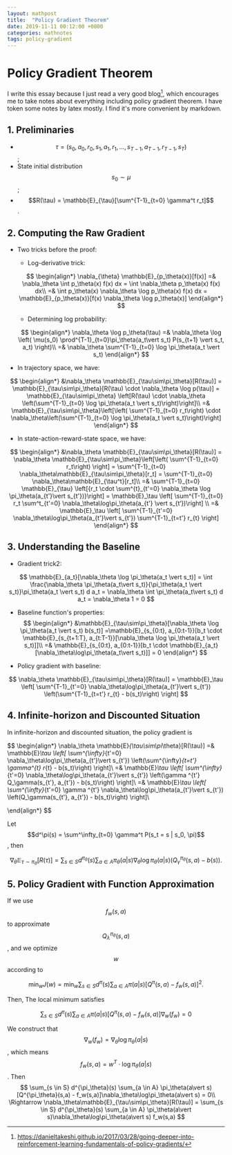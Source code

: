 ```yaml
---
layout: mathpost
title:  "Policy Gradient Theorem"
date: 2019-11-11 00:12:00 +0800
categories: mathnotes
tags: policy-gradient
---
```

# Policy Gradient Theorem

I write this essay because I just read a very good blog[^1], which encourages me to take notes about everything including policy gradient theorem. I have token some notes by latex mostly. I find it's more convenient by markdown.

## 1. Preliminaries

- $$\tau = (s_0, a_0, r_0, s_1, a_1, r_1, \ldots, s_{T-1}, a_{T-1}, r_{T-1}, s_T)$$;
- State initial distribution $$s_0 \sim \mu$$;
- $$R(\tau) = \mathbb{E}_{\tau}[\sum^{T-1}_{t=0} \gamma^t r_t]$$.


## 2. Computing the Raw Gradient

- Two tricks before the proof:
    - Log-derivative trick:

    $$
    \begin{align*}
    \nabla_{\theta} \mathbb{E}_{p_\theta(x)}[f(x)] 
    =& \nabla_\theta \int p_\theta(x) f(x) dx
    = \int \nabla_\theta p_\theta(x) f(x) dx\\
    =& \int p_\theta(x) \nabla_\theta \log p_\theta(x) f(x) dx
    = \mathbb{E}_{p_\theta(x)}[f(x) \nabla_\theta \log p_\theta(x)]
    \end{align*}
    $$

    - Determining log probability:

    $$
    \begin{align*}
    \nabla_\theta \log p_\theta(\tau)
    =& \nabla_\theta \log \left( \mu(s_0) \prod^{T-1}_{t=0}\pi_\theta(a_t\vert s_t) P(s_{t+1} \vert  s_t, a_t) \right)\\
    =& \nabla_\theta \sum^{T-1}_{t=0} \log \pi_\theta(a_t \vert  s_t)
    \end{align*}
    $$


- In trajectory space, we have:

$$
\begin{align*}
&\nabla_\theta \mathbb{E}_{\tau\sim\pi_\theta}[R(\tau)]
= \mathbb{E}_{\tau\sim\pi_\theta}[R(\tau) \cdot \nabla_\theta \log p(\tau)]
= \mathbb{E}_{\tau\sim\pi_\theta} \left[R(\tau) \cdot \nabla_\theta \left(\sum^{T-1}_{t=0} \log \pi_\theta(a_t \vert  s_t)\right)\right]\\
=& \mathbb{E}_{\tau\sim\pi_\theta}\left[\left( \sum^{T-1}_{t=0} r_t\right) \cdot \nabla_\theta\left(\sum^{T-1}_{t=0} \log \pi_\theta(a_t \vert  s_t)\right)\right]
\end{align*}
$$

- In state-action-reward-state space, we have:

$$
\begin{align*}
&\nabla_\theta \mathbb{E}_{\tau\sim\pi_\theta}[R(\tau)]
= \nabla_\theta \mathbb{E}_{\tau\sim\pi_\theta}\left[\left( \sum^{T-1}_{t=0} r_t\right) \right]
= \sum^{T-1}_{t=0} \nabla_\theta\mathbb{E}_{\tau\sim\pi_\theta}[r_t]
= \sum^{T-1}_{t=0} \nabla_\theta\mathbb{E}_{\tau^t}[r_t]\\
=& \sum^{T-1}_{t=0} \mathbb{E}_{\tau} \left[{r_t \cdot \sum^{t}_{t'=0} \nabla_\theta \log \pi_\theta(a_{t'}\vert s_{t'})}\right]
= \mathbb{E}_\tau \left[ \sum^{T-1}_{t=0} r_t \sum^t_{t'=0} \nabla_\theta\log\pi_\theta(a_{t'} \vert  s_{t‘})\right] \\
=& \mathbb{E}_\tau \left[ \sum^{T-1}_{t'=0} \nabla_\theta\log\pi_\theta(a_{t'}\vert s_{t'}) \sum^{T-1}_{t=t'} r_{t}  \right]
\end{align*}
$$


## 3. Understanding the Baseline

- Gradient trick2:

$$
\mathbb{E}_{a_t}[\nabla_\theta \log \pi_\theta(a_t \vert  s_t)]
= \int \frac{\nabla_\theta \pi_\theta(a_t\vert s_t)}{\pi_\theta(a_t \vert  s_t)}\pi_\theta(a_t \vert  s_t) d a_t
= \nabla_\theta \int \pi_\theta(a_t\vert s_t) d a_t = \nabla_\theta 1 = 0
$$

- Baseline function's properties:
$$
\begin{align*}
&\mathbb{E}_{\tau\sim\pi_\theta}[\nabla_\theta \log \pi_\theta(a_t \vert  s_t) b(s_t)]
=\mathbb{E}_{s_{0:t}, a_{0:t-1}}[b_t \cdot \mathbb{E}_{s_{t+1:T}, a_{t:T-1}}[\nabla_\theta \log \pi_\theta(a_t \vert  s_t)]]\\
=& \mathbb{E}_{s_{0:t}, a_{0:t-1}}[b_t \cdot \mathbb{E}_{a_t}[\nabla_\theta\log\pi_\theta(a_t\vert s_t)]] = 0 
\end{align*}
$$

- Policy gradient with baseline:

$$
\nabla_\theta \mathbb{E}_{\tau\sim\pi_\theta}[R(\tau)] = 
\mathbb{E}_\tau \left[ \sum^{T-1}_{t'=0} \nabla_\theta\log\pi_\theta(a_{t'}\vert s_{t'}) \left(\sum^{T-1}_{t=t'} r_{t} - b(s_t)\right)  \right]
$$

## 4. Infinite-horizon and Discounted Situation

In infinite-horizon and discounted situation, the policy gradient is

$$
\begin{align*}
\nabla_\theta \mathbb{E}_{\tau\sim\pi_\theta}[R(\tau)] 
=& \mathbb{E}_\tau \left[ \sum^{\infty}_{t'=0} \nabla_\theta\log\pi_\theta(a_{t'}\vert s_{t'}) \left(\sum^{\infty}_{t=t'} \gamma^{t} r_{t} - b(s_t)\right)  \right]\\
=& \mathbb{E}_\tau \left[ \sum^{\infty}_{t'=0} \nabla_\theta\log\pi_\theta(a_{t'}\vert s_{t'}) \left(\gamma ^{t'} Q_\gamma(s_{t'}, a_{t'}) - b(s_t)\right)  \right]\\
=& \mathbb{E}_\tau \left[ \sum^{\infty}_{t'=0} \gamma ^{t'} \nabla_\theta\log\pi_\theta(a_{t'}\vert s_{t'}) \left(Q_\gamma(s_{t'}, a_{t'}) - b(s_t)\right)  \right]\\

\end{align*}
$$

Let $$d^\pi(s) = \sum^\infty_{t=0} \gamma^t P(s_t = s | s_0, \pi)$$, then

$$
\nabla_\theta \mathbb{E}_{\tau\sim\pi_\theta}[R(\tau)]
= \sum_{s\in S} d^{\pi_\theta}(s) \sum_{a \in A}\pi_\theta(a\vert s)
\nabla_\theta \log \pi_\theta(a\vert s) (Q^{\pi_\theta}_\gamma(s, a) - b(s)).
$$

## 5. Policy Gradient with Function Approximation

If we use $$f_w(s, a)$$ to approximate $$Q^{\pi_\theta}_\lambda(s,a)$$, and we optimize $$w$$ according to

$$
\min_w J(w) = \min_w \sum_{s \in S} d^\pi(s) \sum_{a \in A} \pi(a\vert s) [Q^\pi(s,a) - f_w(s,a)]^2.
$$

Then, The local minimum satisfies

$$
\sum_{s \in S} d^\pi(s) \sum_{a \in A} \pi(a\vert s) [Q^\pi(s,a) - f_w(s,a)]\nabla_w(f_w) = 0
$$

We construct that $$\nabla_w (f_w) = \nabla_\theta\log\pi_\theta(a\vert s)$$, which means $$f_w(s, a) = w^T \cdot \log\pi_\theta(a\vert s) $$. Then
$$
\sum_{s \in S} d^{\pi_\theta}(s) \sum_{a \in A} \pi_\theta(a\vert s) [Q^{\pi_\theta}(s,a) - f_w(s,a)]\nabla_\theta\log\pi_\theta(a\vert s) = 0\\
\Rightarrow
\nabla_\theta\mathbb{E}_{\tau\sim\pi_\theta}[R(\tau)] 
= \sum_{s \in S} d^{\pi_\theta}(s) \sum_{a \in A} \pi_\theta(a\vert s)\nabla_\theta\log\pi_\theta(a\vert s) f_w(s,a)
$$










[^1]: https://danieltakeshi.github.io/2017/03/28/going-deeper-into-reinforcement-learning-fundamentals-of-policy-gradients/
